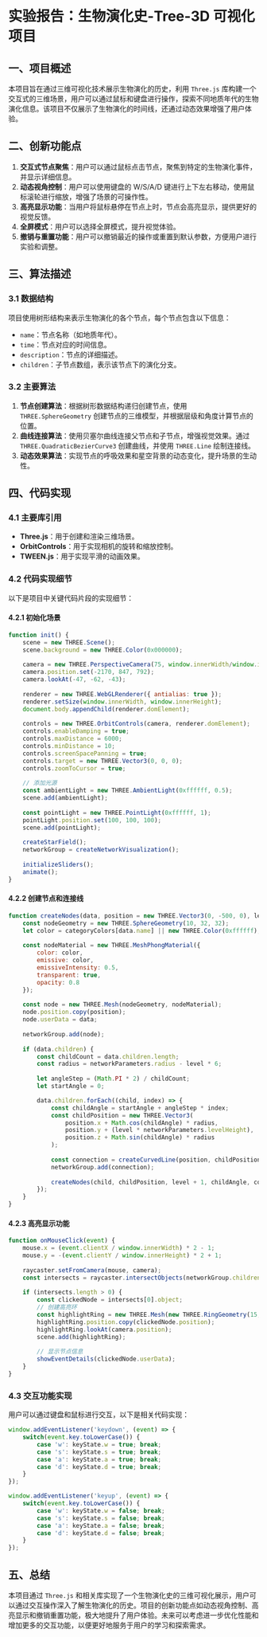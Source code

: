 # 实验报告：生物演化史-Tree-3D 可视化项目

## 一、项目概述

本项目旨在通过三维可视化技术展示生物演化的历史，利用 `Three.js` 库构建一个交互式的三维场景，用户可以通过鼠标和键盘进行操作，探索不同地质年代的生物演化信息。该项目不仅展示了生物演化的时间线，还通过动态效果增强了用户体验。

## 二、创新功能点

1. **交互式节点聚焦**：用户可以通过鼠标点击节点，聚焦到特定的生物演化事件，并显示详细信息。
2. **动态视角控制**：用户可以使用键盘的 W/S/A/D 键进行上下左右移动，使用鼠标滚轮进行缩放，增强了场景的可操作性。
3. **高亮显示功能**：当用户将鼠标悬停在节点上时，节点会高亮显示，提供更好的视觉反馈。
4. **全屏模式**：用户可以选择全屏模式，提升视觉体验。
5. **撤销与重置功能**：用户可以撤销最近的操作或重置到默认参数，方便用户进行实验和调整。

## 三、算法描述

### 3.1 数据结构

项目使用树形结构来表示生物演化的各个节点，每个节点包含以下信息：
- `name`：节点名称（如地质年代）。
- `time`：节点对应的时间信息。
- `description`：节点的详细描述。
- `children`：子节点数组，表示该节点下的演化分支。

### 3.2 主要算法

1. **节点创建算法**：根据树形数据结构递归创建节点，使用 `THREE.SphereGeometry` 创建节点的三维模型，并根据层级和角度计算节点的位置。
2. **曲线连接算法**：使用贝塞尔曲线连接父节点和子节点，增强视觉效果。通过 `THREE.QuadraticBezierCurve3` 创建曲线，并使用 `THREE.Line` 绘制连接线。
3. **动态效果算法**：实现节点的呼吸效果和星空背景的动态变化，提升场景的生动性。

## 四、代码实现

### 4.1 主要库引用

- **Three.js**：用于创建和渲染三维场景。
- **OrbitControls**：用于实现相机的旋转和缩放控制。
- **TWEEN.js**：用于实现平滑的动画效果。

### 4.2 代码实现细节

以下是项目中关键代码片段的实现细节：

#### 4.2.1 初始化场景

```javascript
function init() {
    scene = new THREE.Scene();
    scene.background = new THREE.Color(0x000000);
    
    camera = new THREE.PerspectiveCamera(75, window.innerWidth/window.innerHeight, 0.1, 10000);
    camera.position.set(-2170, 847, 792);
    camera.lookAt(-47, -62, -43);
    
    renderer = new THREE.WebGLRenderer({ antialias: true });
    renderer.setSize(window.innerWidth, window.innerHeight);
    document.body.appendChild(renderer.domElement);
    
    controls = new THREE.OrbitControls(camera, renderer.domElement);
    controls.enableDamping = true;
    controls.maxDistance = 6000;
    controls.minDistance = 10;
    controls.screenSpacePanning = true;
    controls.target = new THREE.Vector3(0, 0, 0);
    controls.zoomToCursor = true;
    
    // 添加光源
    const ambientLight = new THREE.AmbientLight(0xffffff, 0.5);
    scene.add(ambientLight);
    
    const pointLight = new THREE.PointLight(0xffffff, 1);
    pointLight.position.set(100, 100, 100);
    scene.add(pointLight);
    
    createStarField();
    networkGroup = createNetworkVisualization();
    
    initializeSliders();
    animate();
}
```

#### 4.2.2 创建节点和连接线

```javascript
function createNodes(data, position = new THREE.Vector3(0, -500, 0), level = 0, angle = 0, parentColor, baseAngle = null) {
    const nodeGeometry = new THREE.SphereGeometry(10, 32, 32);
    let color = categoryColors[data.name] || new THREE.Color(0xffffff);
    
    const nodeMaterial = new THREE.MeshPhongMaterial({
        color: color,
        emissive: color,
        emissiveIntensity: 0.5,
        transparent: true,
        opacity: 0.8
    });
    
    const node = new THREE.Mesh(nodeGeometry, nodeMaterial);
    node.position.copy(position);
    node.userData = data;
    
    networkGroup.add(node);
    
    if (data.children) {
        const childCount = data.children.length;
        const radius = networkParameters.radius - level * 6;
        
        let angleStep = (Math.PI * 2) / childCount;
        let startAngle = 0;

        data.children.forEach((child, index) => {
            const childAngle = startAngle + angleStep * index;
            const childPosition = new THREE.Vector3(
                position.x + Math.cos(childAngle) * radius,
                position.y + (level * networkParameters.levelHeight),
                position.z + Math.sin(childAngle) * radius
            );
            
            const connection = createCurvedLine(position, childPosition, color);
            networkGroup.add(connection);
            
            createNodes(child, childPosition, level + 1, childAngle, color);
        });
    }
}
```

#### 4.2.3 高亮显示功能

```javascript
function onMouseClick(event) {
    mouse.x = (event.clientX / window.innerWidth) * 2 - 1;
    mouse.y = -(event.clientY / window.innerHeight) * 2 + 1;
    
    raycaster.setFromCamera(mouse, camera);
    const intersects = raycaster.intersectObjects(networkGroup.children.filter(child => child instanceof THREE.Mesh));
    
    if (intersects.length > 0) {
        const clickedNode = intersects[0].object;
        // 创建高亮环
        const highlightRing = new THREE.Mesh(new THREE.RingGeometry(15, 20, 32), new THREE.MeshBasicMaterial({ color: 0xffff00, side: THREE.DoubleSide, transparent: true, opacity: 0.8 }));
        highlightRing.position.copy(clickedNode.position);
        highlightRing.lookAt(camera.position);
        scene.add(highlightRing);
        
        // 显示节点信息
        showEventDetails(clickedNode.userData);
    }
}
```

### 4.3 交互功能实现

用户可以通过键盘和鼠标进行交互，以下是相关代码实现：

```javascript
window.addEventListener('keydown', (event) => {
    switch(event.key.toLowerCase()) {
        case 'w': keyState.w = true; break;
        case 's': keyState.s = true; break;
        case 'a': keyState.a = true; break;
        case 'd': keyState.d = true; break;
    }
});

window.addEventListener('keyup', (event) => {
    switch(event.key.toLowerCase()) {
        case 'w': keyState.w = false; break;
        case 's': keyState.s = false; break;
        case 'a': keyState.a = false; break;
        case 'd': keyState.d = false; break;
    }
});
```

## 五、总结

本项目通过 `Three.js` 和相关库实现了一个生物演化史的三维可视化展示，用户可以通过交互操作深入了解生物演化的历史。项目的创新功能点如动态视角控制、高亮显示和撤销重置功能，极大地提升了用户体验。未来可以考虑进一步优化性能和增加更多的交互功能，以便更好地服务于用户的学习和探索需求。
